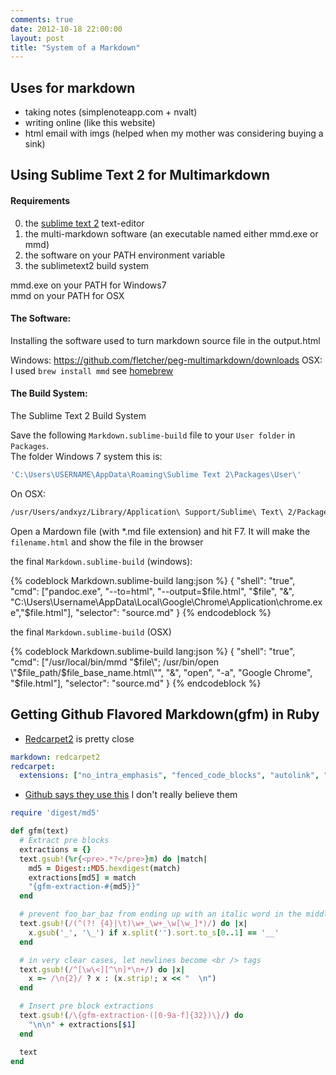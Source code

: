 ```yaml
---
comments: true
date: 2012-10-18 22:00:00
layout: post
title: "System of a Markdown"
---
```


## Uses for markdown

- taking notes            (simplenoteapp.com + nvalt)
- writing online          (like this website)
- html email with imgs    (helped when my mother was considering buying a sink)

## Using Sublime Text 2 for Multimarkdown 

#### Requirements

0. the [sublime text 2](sublimetext.com/2) text-editor
1. the multi-markdown software (an executable named either mmd.exe or mmd)
2. the software on your PATH environment variable
3. the sublimetext2 build system

mmd.exe on your PATH for Windows7  
mmd on your PATH for OSX

#### The Software: 

Installing the software used to turn markdown source file in the output.html

Windows: https://github.com/fletcher/peg-multimarkdown/downloads
OSX: I used <code>brew install mmd</code> see [homebrew](https://github.com/mxcl/homebrew#Readme)

#### The Build System: 

The Sublime Text 2 Build System

Save the following <code>Markdown.sublime-build</code> file to your <code>User folder</code> in <code>Packages</code>.  
The folder Windows 7 system this is:

```ruby
'C:\Users\USERNAME\AppData\Roaming\Sublime Text 2\Packages\User\'
```

On OSX:

```sh
/usr/Users/andxyz/Library/Application\ Support/Sublime\ Text\ 2/Packages/User/
```

Open a Mardown file (with *.md file extension) and hit F7.
It will make the <code>filename.html</code> and show the file in the browser

the final <code>Markdown.sublime-build</code> (windows):

{% codeblock Markdown.sublime-build lang:json %}
{
  "shell": "true",
	"cmd": ["pandoc.exe", "--to=html", "--output=$file.html", "$file", "&", "C:\Users\Username\AppData\Local\Google\Chrome\Application\chrome.exe","$file.html"],
	"selector": "source.md"
}
{% endcodeblock %}

the final <code>Markdown.sublime-build</code> (OSX)

{% codeblock Markdown.sublime-build lang:json %}
{
  "shell": "true",
  "cmd": ["/usr/local/bin/mmd \"$file\"; /usr/bin/open \"$file_path/$file_base_name.html\"", "&", "open", "-a", "Google Chrome", "$file.html"],
  "selector": "source.md"
}
{% endcodeblock %}

## Getting Github Flavored Markdown(gfm) in Ruby

- [Redcarpet2](https://github.com/vmg/redcarpet) is pretty close
```yml
markdown: redcarpet2
redcarpet:
  extensions: ["no_intra_emphasis", "fenced_code_blocks", "autolink", "strikethrough", "superscript", "with_toc_data", "tables", "lax_spacing"]
```

- [Github says they use this](http://github.github.com/github-flavored-markdown/) I don't really believe them
```ruby
require 'digest/md5'

def gfm(text)
  # Extract pre blocks
  extractions = {}
  text.gsub!(%r{<pre>.*?</pre>}m) do |match|
    md5 = Digest::MD5.hexdigest(match)
    extractions[md5] = match
    "{gfm-extraction-#{md5}}"
  end

  # prevent foo_bar_baz from ending up with an italic word in the middle
  text.gsub!(/(^(?! {4}|\t)\w+_\w+_\w[\w_]*)/) do |x|
    x.gsub('_', '\_') if x.split('').sort.to_s[0..1] == '__'
  end

  # in very clear cases, let newlines become <br /> tags
  text.gsub!(/^[\w\<][^\n]*\n+/) do |x|
    x =~ /\n{2}/ ? x : (x.strip!; x << "  \n")
  end

  # Insert pre block extractions
  text.gsub!(/\{gfm-extraction-([0-9a-f]{32})\}/) do
    "\n\n" + extractions[$1]
  end

  text
end
```
